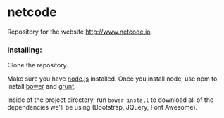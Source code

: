 netcode
=======

Repository for the website http://www.netcode.io.

### Installing:

Clone the repository.

Make sure you have [node.js](http://nodejs.org) installed. Once you install node, use npm to install [bower](http://bower.io) and [grunt](http://gruntjs.com).

Inside of the project directory, run `bower install` to download all of the dependencies we'll be using (Bootstrap, JQuery, Font Awesome).
